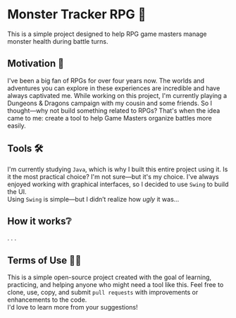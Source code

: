 # Monster Tracker RPG 🎲
This is a simple project designed to help RPG game masters manage monster health during battle turns.

## Motivation 👏
I've been a big fan of RPGs for over four years now. The worlds and adventures you can explore in these experiences are incredible and have always captivated me. While working on this project, I'm currently playing a Dungeons & Dragons campaign with my cousin and some friends. So I thought—why not build something related to RPGs? That's when the idea came to me: create a tool to help Game Masters organize battles more easily.

## Tools 🛠
I'm currently studying `Java`, which is why I built this entire project using it. Is it the most practical choice? I'm not sure—but it's my choice. I've always enjoyed working with graphical interfaces, so I decided to use `Swing` to build the UI.  
Using `Swing` is simple—but I didn’t realize how _ugly_ it was...

## How it works❔
. . .

## Terms of Use 👨‍💻
This is a simple open-source project created with the goal of learning, practicing, and helping anyone who might need a tool like this.
Feel free to clone, use, copy, and submit `pull requests` with improvements or enhancements to the code.  
I'd love to learn more from your suggestions!
